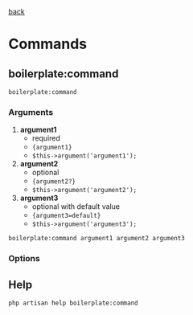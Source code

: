 [back](../index.md)  

# Commands

## boilerplate:command
```
boilerplate:command
```

### Arguments

1. **argument1**
    * required  
    * ```{argument1}```  
    * ```$this->argument('argument1');```
2. **argument2**
    * optional  
    * ```{argument2?}```  
    * ```$this->argument('argument2');```
3. **argument3**
   * optional with default value  
   * ```{argument3=default}```  
   * ```$this->argument('argument3');```
   

```
boilerplate:command argument1 argument2 argument3
```

### Options




## Help

```
php artisan help boilerplate:command
```